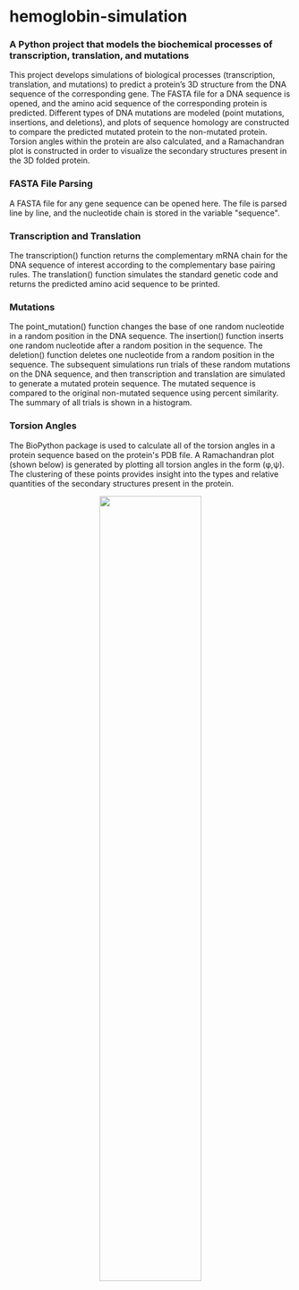 # hemoglobin-simulation
### A Python project that models the biochemical processes of transcription, translation, and mutations

This project develops simulations of biological processes (transcription, translation, and mutations) to predict a protein’s 3D structure from the DNA sequence of the corresponding gene. The FASTA file for a DNA sequence is opened, and the amino acid sequence of the corresponding protein is predicted. Different types of DNA mutations are modeled (point mutations, insertions, and deletions), and plots of sequence homology are constructed to compare the predicted mutated protein to the non-mutated protein. Torsion angles within the protein are also calculated, and a Ramachandran plot is constructed in order to visualize the secondary structures present in the 3D folded protein.

### FASTA File Parsing
A FASTA file for any gene sequence can be opened here. The file is parsed line by line, and the nucleotide chain is stored in the variable "sequence".

### Transcription and Translation
The transcription() function returns the complementary mRNA chain for the DNA sequence of interest according to the complementary base pairing rules. The translation() function simulates the standard genetic code and returns the predicted amino acid sequence to be printed.

### Mutations
The point_mutation() function changes the base of one random nucleotide in a random position in the DNA sequence. The insertion() function inserts one random nucleotide after a random position in the sequence. The deletion() function deletes one nucleotide from a random position in the sequence. The subsequent simulations run trials of these random mutations on the DNA sequence, and then transcription and translation are simulated to generate a mutated protein sequence. The mutated sequence is compared to the original non-mutated sequence using percent similarity. The summary of all trials is shown in a histogram.

### Torsion Angles
The BioPython package is used to calculate all of the torsion angles in a protein sequence based on the protein's PDB file. A Ramachandran plot (shown below) is generated by plotting all torsion angles in the form (&phi;,&psi;). The clustering of these points provides insight into the types and relative quantities of the secondary structures present in the protein.


<p align="center"><img src="https://user-images.githubusercontent.com/124539881/217975578-cabe82cb-661b-4b72-96f2-758331f1d82f.png" width="60%"></p>
